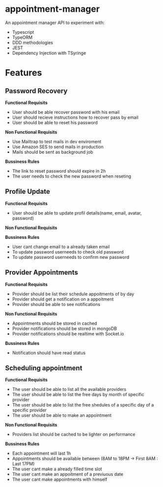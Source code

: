 # appointment-manager
An appointment manager API to experiment with:

  - Typescript
  - TypeORM
  - DDD methodologies
  - JEST
  - Dependency Injection with TSyringe

# Features

## Password Recovery

**Functional Requisits**

- User should be able recover password with his email
- User should recieve instructions how to recover pass by email
- User should be able to reset his password

**Non Functional Requisits**

- Use Mailtrap to test mails in dev enviroment 
- Use Amazon SES to send mails in production
- Mails should be sent as background job

**Bussiness Rules**

- The link to reset password should expire in 2h
- The user needs to check the new password when reseting 

## Profile Update

**Functional Requisits**

- User should be able to update profil details(name, email, avatar, password)

**Non Functional Requisits**

**Bussiness Rules**

- User cant change email to a already taken email
- To update password userneeds to check old password
- To update password userneeds to confirm new password

## Provider Appointments 

**Functional Requisits**

- Provider should be list their schedule appoitments of by day 
- Provider should get a notification on a appoitment
- Provider should be able to see notifications

**Non Functional Requisits**

- Appointments should be stored in cached
- Provider notifications should be stored in mongoDB 
- Provider notifications should be realtime with Socket.io

**Bussiness Rules**

- Notification should have read status

## Scheduling appointment

**Functional Requisits**

- The user should be able to list all the available providers
- The user should be able to list the free days by month of specific provider
- The user should be able to  list the free shedules of a specific day of a specific provider
- The user should be able to make an appointment

**Non Functional Requisits**

- Providers list should be cached to be lighter on performance

**Bussiness Rules**

- Each appointment will last 1h
- Appointments should be available between (8AM to 18PM -> First 8AM : Last 17PM)
- The user cant make a already filled time slot
- The user cant make an appoitment of a previuous date
- The user cant make appointments with himself 

